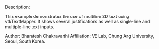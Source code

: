 Description:

This example demonstrates the use of multiline 2D text using vtkTextMapper. 
It shows several justifications as well as single-line and multiple-line text inputs.


Author: Bharatesh Chakravarthi
Affiliation: VE Lab, Chung Ang University, Seoul, South Korea. 
